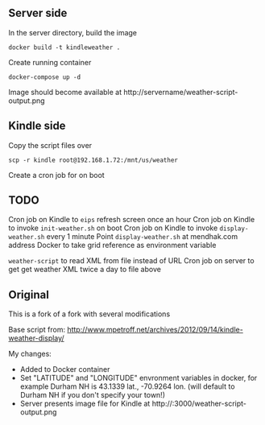 
## Server side

In the server directory, build the image

    docker build -t kindleweather .

Create running container

    docker-compose up -d

Image should become available at http://servername/weather-script-output.png



## Kindle side

Copy the script files over

    scp -r kindle root@192.168.1.72:/mnt/us/weather

Create a cron job for on boot



## TODO

Cron job on Kindle to `eips` refresh screen once an hour
Cron job on Kindle to invoke `init-weather.sh` on boot
Cron job on Kindle to invoke `display-weather.sh` every 1 minute
Point `display-weather.sh` at mendhak.com address
Docker to take grid reference as environment variable

`weather-script` to read XML from file instead of URL
Cron job on server to get get weather XML twice a day to file above



## Original

This is a fork of a fork with several modifications

Base script from:
http://www.mpetroff.net/archives/2012/09/14/kindle-weather-display/

My changes:
* Added to Docker container
* Set "LATITUDE" and "LONGITUDE" envronment variables in docker,
  for example Durham NH is 43.1339 lat., -70.9264 lon.
  (will default to Durham NH if you don't specify your town!)
* Server presents image file for Kindle at http://<your IP>:3000/weather-script-output.png
